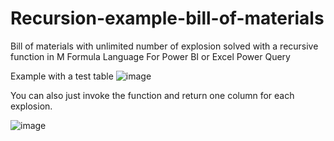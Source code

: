 # Recursion-example-bill-of-materials
Bill of materials with unlimited number of explosion solved with a recursive function in M Formula Language
For Power BI or Excel Power Query

Example with a test table
![image](https://user-images.githubusercontent.com/19801998/90661287-ea998200-e23e-11ea-8392-6c15721fbf93.png)

You can also just invoke the function and return one column for each explosion.

![image](https://user-images.githubusercontent.com/19801998/90661536-3815ef00-e23f-11ea-8e45-a18e21d39e4b.png)
